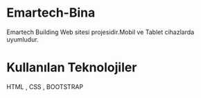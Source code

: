 # Emartech-Bina

Emartech Building Web sitesi projesidir.Mobil ve Tablet cihazlarda uyumludur.

# Kullanılan Teknolojiler

HTML , CSS , BOOTSTRAP







